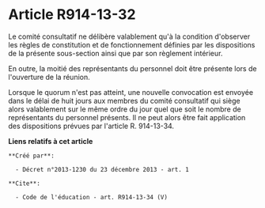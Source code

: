 # Article R914-13-32

Le comité consultatif ne délibère valablement qu'à la condition d'observer les règles de constitution et de fonctionnement
définies par les dispositions de la présente sous-section ainsi que par son règlement intérieur. 

En outre, la moitié des représentants du personnel doit être présente lors de l'ouverture de la réunion. 

Lorsque le quorum n'est pas atteint, une nouvelle convocation est envoyée dans le délai de huit jours aux membres du comité
consultatif qui siège alors valablement sur le même ordre du jour quel que soit le nombre de représentants du personnel
présents. Il ne peut alors être fait application des dispositions prévues par l'article R. 914-13-34.

**Liens relatifs à cet article**

	**Créé par**:

	  - Décret n°2013-1230 du 23 décembre 2013 - art. 1

	**Cite**:

	  - Code de l'éducation - art. R914-13-34 (V)
